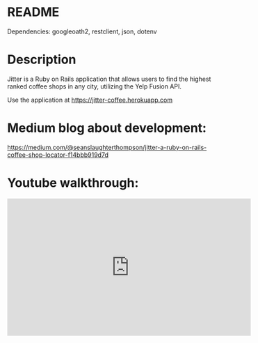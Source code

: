 # README

Dependencies: googleoath2, restclient, json, dotenv
 
# Description

Jitter is a Ruby on Rails application that allows users to find the highest
ranked coffee shops in any city, utilizing the Yelp Fusion API.

Use the application at https://jitter-coffee.herokuapp.com

# Medium blog about development: 
https://medium.com/@seanslaughterthompson/jitter-a-ruby-on-rails-coffee-shop-locator-f14bbb919d7d

# Youtube walkthrough:
<iframe width="560" height="315" src="https://www.youtube.com/embed/VLgSinVM5ZQ" frameborder="0" allow="accelerometer; autoplay; encrypted-media; gyroscope; picture-in-picture" allowfullscreen></iframe>
